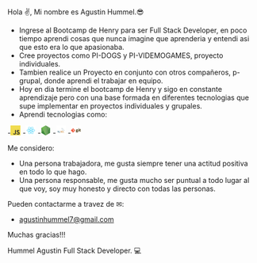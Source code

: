 Hola ✌, Mi nombre es Agustin Hummel.😎

- Ingrese al Bootcamp de Henry para ser Full Stack Developer, en poco tiempo aprendi cosas que nunca imagine que aprenderia y entendi asi que esto era lo que apasionaba. 
- Cree proyectos como PI-DOGS y PI-VIDEMOGAMES, proyecto individuales. 
- Tambien realice un Proyecto en conjunto con otros compañeros, p-grupal, donde aprendi el trabajar en equipo. 
- Hoy en dia termine el bootcamp de Henry y sigo en constante aprendizaje pero con una base formada en diferentes tecnologias que supe implementar en proyectos individuales y grupales. 
-  Aprendi tecnologias como:  

-<code><img height="20" src="https://raw.githubusercontent.com/github/explore/80688e429a7d4ef2fca1e82350fe8e3517d3494d/topics/javascript/javascript.png"></code>
-<code><img height="20" src="https://raw.githubusercontent.com/github/explore/80688e429a7d4ef2fca1e82350fe8e3517d3494d/topics/react/react.png"></code>
-<code><img height="20" src="https://raw.githubusercontent.com/github/explore/80688e429a7d4ef2fca1e82350fe8e3517d3494d/topics/nodejs/nodejs.png"></code>
-<code><img height="20" src="https://raw.githubusercontent.com/github/explore/80688e429a7d4ef2fca1e82350fe8e3517d3494d/topics/mysql/mysql.png"></code>
-<code><img height="20" src="https://raw.githubusercontent.com/github/explore/80688e429a7d4ef2fca1e82350fe8e3517d3494d/topics/git/git.png"></code>

Me considero:

 - Una persona trabajadora, me gusta siempre tener una actitud positiva en todo lo que hago.
 - Una persona responsable, me gusta mucho ser puntual a todo lugar al que voy, soy muy honesto y directo con todas las personas.
 
 Pueden contactarme a travez de ✉: 
 
 - agustinhummel7@gmail.com
 
 Muchas gracias!!!
 
 
 
 
 
 
 
 
 
 
 
 Hummel Agustin Full Stack Developer. 💻

